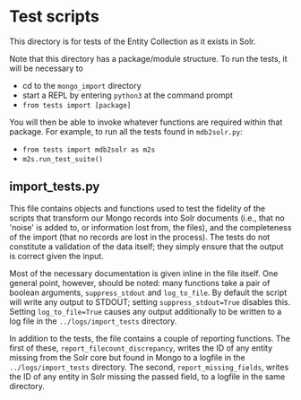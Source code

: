 # Test scripts

This directory is for tests of the Entity Collection as it exists in Solr.

Note that this directory has a package/module structure. To run the tests, it will be necessary to

* cd to the `mongo_import` directory
* start a REPL by entering `python3` at the command prompt
* `from tests import [package]`

You will then be able to invoke whatever functions are required within that package. For example, to run all the tests found in `mdb2solr.py`:

* `from tests import mdb2solr as m2s`
* `m2s.run_test_suite()`

## import_tests.py

This file contains objects and functions used to test the fidelity of the scripts that transform our Mongo records into Solr documents (i.e., that no 'noise' is added to, or information lost from, the files), and the completeness of the import (that no records are lost in the process). The tests do not constitute a validation of the data itself; they simply ensure that the output is correct given the input.

Most of the necessary documentation is given inline in the file itself. One general point, however, should be noted: many functions take a pair of boolean arguments, `suppress_stdout` and `log_to_file`. By default the script will write any output to STDOUT; setting `suppress_stdout=True` disables this. Setting `log_to_file=True` causes any output additionally to be written to a log file in the `../logs/import_tests` directory.

In addition to the tests, the file contains a couple of reporting functions. The first of these, `report_filecount_discrepancy`, writes the ID of any entity missing from the Solr core but found in Mongo to a logfile in the `../logs/import_tests` directory. The second, `report_missing_fields`, writes the ID of any entity in Solr missing the passed field, to a logfile in the same directory.
